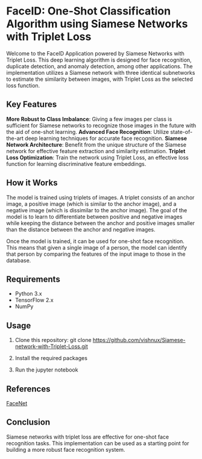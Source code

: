 # FaceID: One-Shot Classification Algorithm using Siamese Networks with Triplet Loss

Welcome to the FaceID Application powered by Siamese Networks with Triplet Loss. This deep learning algorithm is designed for face recognition, duplicate detection, and anomaly detection, among other applications. The implementation utilizes a Siamese network with three identical subnetworks to estimate the similarity between images, with Triplet Loss as the selected loss function. 

## Key Features

**More Robust to Class Imbalance**: Giving a few images per class is sufficient for Siamese networks to recognize those images in the future with the aid of one-shot learning.
**Advanced Face Recognition**: Utilize state-of-the-art deep learning techniques for accurate face recognition.
**Siamese Network Architecture**: Benefit from the unique structure of the Siamese network for effective feature extraction and similarity estimation.
**Triplet Loss Optimization**: Train the network using Triplet Loss, an effective loss function for learning discriminative feature embeddings.

## How it Works
The model is trained using triplets of images. A triplet consists of an anchor image, a positive image (which is similar to the anchor image), and a negative image (which is dissimilar to the anchor image). The goal of the model is to learn to differentiate between positive and negative images while keeping the distance between the anchor and positive images smaller than the distance between the anchor and negative images.

Once the model is trained, it can be used for one-shot face recognition. This means that given a single image of a person, the model can identify that person by comparing the features of the input image to those in the database.

## Requirements

* Python 3.x
* TensorFlow 2.x
* NumPy

## Usage

1) Clone this repository: git clone https://github.com/vishnux/Siamese-network-with-Triplet-Loss.git

2) Install the required packages

3) Run the jupyter notebook 

## References

[FaceNet](https://arxiv.org/abs/1503.03832)

## Conclusion
Siamese networks with triplet loss are effective for one-shot face recognition tasks. This implementation can be used as a starting point for building a more robust face recognition system.
